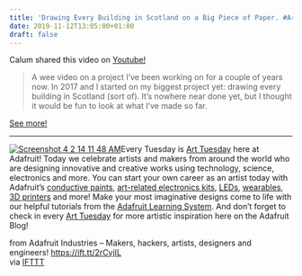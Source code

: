 ```yaml
---
title: 'Drawing Every Building in Scotland on a Big Piece of Paper. #ArtTuesday'
date: 2019-11-12T13:05:00+01:00
draft: false
---
```


Calum shared this video on [Youtube!](https://www.youtube.com/watch?v=-VTMjaLvdwQ)

> A wee video on a project I’ve been working on for a couple of years now. In 2017 and I started on my biggest project yet: drawing every building in Scotland (sort of). It’s nowhere near done yet, but I thought it would be fun to look at what I’ve made so far.

[See more!](https://www.youtube.com/watch?v=-VTMjaLvdwQ)

* * *

[![Screenshot 4 2 14 11 48 AM](https://www.adafruit.com/adablog/wp-content/uploads/2014/04/Screenshot_4_2_14__11_48_AM.jpg "Screenshot_4_2_14__11_48_AM.jpg")](http://www.adafruit.com/blog/category/art/)Every Tuesday is [Art Tuesday](http://www.adafruit.com/blog/category/art/) here at Adafruit! Today we celebrate artists and makers from around the world who are designing innovative and creative works using technology, science, electronics and more. You can start your own career as an artist today with Adafruit’s [conductive paints](http://www.adafruit.com/products/1305), [art-related electronics kits](http://www.adafruit.com/products/124), [LEDs](http://www.adafruit.com/category/37), [wearables](http://www.adafruit.com/category/65), [3D printers](http://www.adafruit.com/category/128) and more! Make your most imaginative designs come to life with our helpful tutorials from the [Adafruit Learning System](http://learn.adafruit.com). And don’t forget to check in every [Art Tuesday](http://www.adafruit.com/blog/category/art/) for more artistic inspiration here on the Adafruit Blog!

  
  
from Adafruit Industries – Makers, hackers, artists, designers and engineers! https://ift.tt/2rCvjIL  
via [IFTTT](https://ifttt.com/?ref=da&site=blogger)